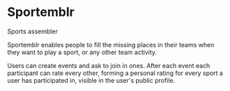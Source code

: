 # Sportemblr
Sports assembler

Sportemblr enables people to fill the missing places in their teams when they want to play a sport, or any other team activity.

Users can create events and ask to join in ones. After each event each participant can rate every other, forming a personal rating for every sport a user has participated in, visible in the user's public profile.

